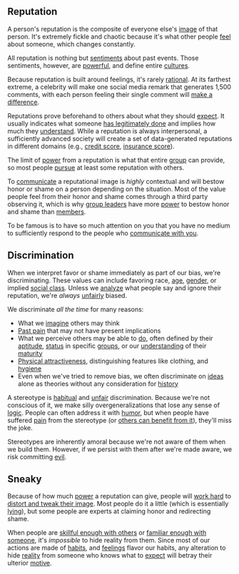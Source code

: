 

## Reputation

A person's reputation is the composite of everyone else's [image](image.md) of that person. It's extremely fickle and chaotic because it's what other people [feel](mind-feelings.md) about someone, which changes constantly.

All reputation is nothing but [sentiments](mind-feelings.md) about past events. Those sentiments, however, are [powerful](power.md), and define entire [cultures](culture.md).

Because reputation is built around feelings, it's rarely [rational](logic.md). At its farthest extreme, a celebrity will make one social media remark that generates 1,500 comments, with each person feeling their single comment will [make a difference](power-influence.md).

Reputations prove beforehand to others about what they should [expect](imagination.md). It usually indicates what someone [has legitimately done](mind-creativity-results.md) and implies how much they [understand](understanding.md). While a reputation is always interpersonal, a sufficiently advanced society will create a set of data-generated reputations in different domains (e.g., [credit score](money-2_debt.md), [insurance score](insurance.md)).

The limit of [power](power.md) from a reputation is what that entire [group](groups-large.md) can provide, so most people [pursue](purpose.md) at least some reputation with others.

To [communicate](language.md) a reputational image is *highly* contextual and will bestow honor or shame on a person depending on the situation. Most of the value people feel from their honor and shame comes through a third party observing it, which is why [group leaders](groups-small.md) have more [power](power.md) to bestow honor and shame than [members](groups-member.md).

To be famous is to have so much attention on you that you have no medium to sufficiently respond to the people who [communicate with you](people-conversation.md).

Discrimination
--------------

When we interpret favor or shame immediately as part of our bias, we're discriminating. These values can include favoring race, [age](maturity.md), [gender](gender.md), or implied [social class](classes.md). Unless we [analyze](logic.md) what people say and ignore their reputation, we're *always* [unfairly](morality-justice.md) biased.

We discriminate *all the time* for many reasons:

- What we [imagine](imagination.md) others may think
- [Past pain](hardship-ptsd.md) that may not have present implications
- What we perceive others may be able to [do](mind-creativity-results.md), often defined by their [aptitude](humanity.md), [status](groups-member.md) in specific [groups](groups-small.md), or our [understanding](understanding.md) of their [maturity](maturity.md)
- [Physical attractiveness](gender.md), distinguishing features like clothing, and [hygiene](people-2_image.md)
- Even when we've tried to remove bias, we often discriminate on [ideas](values.md) alone as theories without any consideration for [history](trends.md)

A stereotype is [habitual](habits.md) and [unfair](morality-justice.md) discrimination. Because we're not conscious of it, we make silly overgeneralizations that lose any sense of [logic](logic.md). People can often address it with [humor](humor.md), but when people have suffered [pain](hardship-ptsd.md) from the stereotype (or [others can benefit from it](leftism.md)), they'll miss the joke.

Stereotypes are inherently amoral because we're not aware of them when we build them. However, if we persist with them after we're made aware, we risk committing [evil](morality-evil.md).

Sneaky
------

Because of how much [power](power.md) a reputation can give, people will [work hard](mind-creativity-results.md) to [distort and tweak their image](image-distortion.md). Most people do it a little (which is essentially [lying](people-lying.md)), but some people are experts at claiming honor and redirecting shame.

When people are [skillful enough with others](people-4_friends.md) or [familiar enough with someone](people-friends.md), it's *impossible* to hide reality from them. Since most of our actions are made of [habits](habits.md), and [feelings](mind-feelings.md) flavor our habits, any alteration to hide [reality](reality.md) from someone who knows what to [expect](imagination.md) will betray their ulterior [motive](purpose.md).
